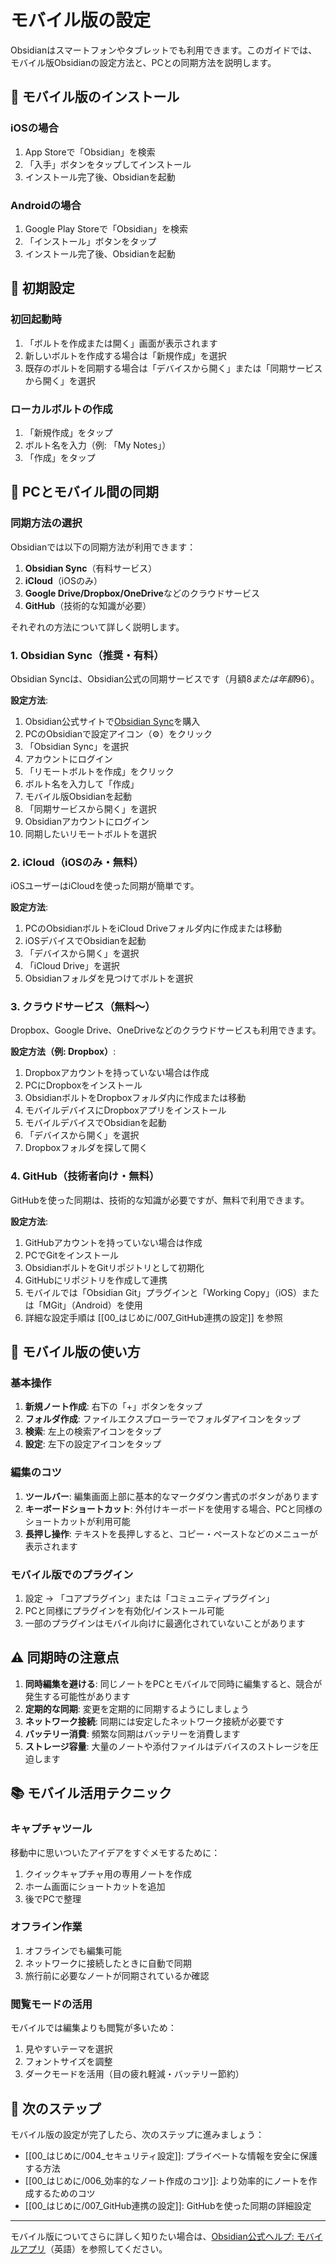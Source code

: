 # モバイル版の設定

Obsidianはスマートフォンやタブレットでも利用できます。このガイドでは、モバイル版Obsidianの設定方法と、PCとの同期方法を説明します。

## 📱 モバイル版のインストール

### iOSの場合

1. App Storeで「Obsidian」を検索
2. 「入手」ボタンをタップしてインストール
3. インストール完了後、Obsidianを起動

### Androidの場合

1. Google Play Storeで「Obsidian」を検索
2. 「インストール」ボタンをタップ
3. インストール完了後、Obsidianを起動

## 🚀 初期設定

### 初回起動時

1. 「ボルトを作成または開く」画面が表示されます
2. 新しいボルトを作成する場合は「新規作成」を選択
3. 既存のボルトを同期する場合は「デバイスから開く」または「同期サービスから開く」を選択

### ローカルボルトの作成

1. 「新規作成」をタップ
2. ボルト名を入力（例: 「My Notes」）
3. 「作成」をタップ

## 🔄 PCとモバイル間の同期

### 同期方法の選択

Obsidianでは以下の同期方法が利用できます：

1. **Obsidian Sync**（有料サービス）
2. **iCloud**（iOSのみ）
3. **Google Drive/Dropbox/OneDrive**などのクラウドサービス
4. **GitHub**（技術的な知識が必要）

それぞれの方法について詳しく説明します。

### 1. Obsidian Sync（推奨・有料）

Obsidian Syncは、Obsidian公式の同期サービスです（月額$8または年額$96）。

**設定方法**:

1. Obsidian公式サイトで[Obsidian Sync](https://obsidian.md/sync)を購入
2. PCのObsidianで設定アイコン（⚙️）をクリック
3. 「Obsidian Sync」を選択
4. アカウントにログイン
5. 「リモートボルトを作成」をクリック
6. ボルト名を入力して「作成」
7. モバイル版Obsidianを起動
8. 「同期サービスから開く」を選択
9. Obsidianアカウントにログイン
10. 同期したいリモートボルトを選択

### 2. iCloud（iOSのみ・無料）

iOSユーザーはiCloudを使った同期が簡単です。

**設定方法**:

1. PCのObsidianボルトをiCloud Driveフォルダ内に作成または移動
2. iOSデバイスでObsidianを起動
3. 「デバイスから開く」を選択
4. 「iCloud Drive」を選択
5. Obsidianフォルダを見つけてボルトを選択

### 3. クラウドサービス（無料〜）

Dropbox、Google Drive、OneDriveなどのクラウドサービスも利用できます。

**設定方法（例: Dropbox）**:

1. Dropboxアカウントを持っていない場合は作成
2. PCにDropboxをインストール
3. ObsidianボルトをDropboxフォルダ内に作成または移動
4. モバイルデバイスにDropboxアプリをインストール
5. モバイルデバイスでObsidianを起動
6. 「デバイスから開く」を選択
7. Dropboxフォルダを探して開く

### 4. GitHub（技術者向け・無料）

GitHubを使った同期は、技術的な知識が必要ですが、無料で利用できます。

**設定方法**:
1. GitHubアカウントを持っていない場合は作成
2. PCでGitをインストール
3. ObsidianボルトをGitリポジトリとして初期化
4. GitHubにリポジトリを作成して連携
5. モバイルでは「Obsidian Git」プラグインと「Working Copy」（iOS）または「MGit」（Android）を使用
6. 詳細な設定手順は [[00_はじめに/007_GitHub連携の設定]] を参照

## 📲 モバイル版の使い方

### 基本操作

1. **新規ノート作成**: 右下の「+」ボタンをタップ
2. **フォルダ作成**: ファイルエクスプローラーでフォルダアイコンをタップ
3. **検索**: 左上の検索アイコンをタップ
4. **設定**: 左下の設定アイコンをタップ

### 編集のコツ

1. **ツールバー**: 編集画面上部に基本的なマークダウン書式のボタンがあります
2. **キーボードショートカット**: 外付けキーボードを使用する場合、PCと同様のショートカットが利用可能
3. **長押し操作**: テキストを長押しすると、コピー・ペーストなどのメニューが表示されます

### モバイル版でのプラグイン

1. 設定 → 「コアプラグイン」または「コミュニティプラグイン」
2. PCと同様にプラグインを有効化/インストール可能
3. 一部のプラグインはモバイル向けに最適化されていないことがあります


## ⚠️ 同期時の注意点

1. **同時編集を避ける**: 同じノートをPCとモバイルで同時に編集すると、競合が発生する可能性があります
2. **定期的な同期**: 変更を定期的に同期するようにしましょう
3. **ネットワーク接続**: 同期には安定したネットワーク接続が必要です
4. **バッテリー消費**: 頻繁な同期はバッテリーを消費します
5. **ストレージ容量**: 大量のノートや添付ファイルはデバイスのストレージを圧迫します

## 📚 モバイル活用テクニック

### キャプチャツール

移動中に思いついたアイデアをすぐメモするために：

1. クイックキャプチャ用の専用ノートを作成
2. ホーム画面にショートカットを追加
3. 後でPCで整理

### オフライン作業

1. オフラインでも編集可能
2. ネットワークに接続したときに自動で同期
3. 旅行前に必要なノートが同期されているか確認

### 閲覧モードの活用

モバイルでは編集よりも閲覧が多いため：

1. 見やすいテーマを選択
2. フォントサイズを調整
3. ダークモードを活用（目の疲れ軽減・バッテリー節約）

## 🔄 次のステップ

モバイル版の設定が完了したら、次のステップに進みましょう：

- [[00_はじめに/004_セキュリティ設定]]: プライベートな情報を安全に保護する方法
- [[00_はじめに/006_効率的なノート作成のコツ]]: より効率的にノートを作成するためのコツ
- [[00_はじめに/007_GitHub連携の設定]]: GitHubを使った同期の詳細設定

---

モバイル版についてさらに詳しく知りたい場合は、[Obsidian公式ヘルプ: モバイルアプリ](https://help.obsidian.md/Obsidian/Mobile+app)（英語）を参照してください。
